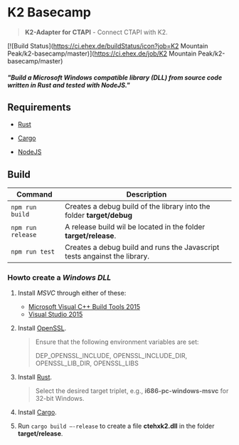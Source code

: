 # K2 Basecamp

> **K2-Adapter for CTAPI** - Connect CTAPI with K2.

[![Build Status](https://ci.ehex.de/buildStatus/icon?job=K2 Mountain Peak/k2-basecamp/master)](https://ci.ehex.de/job/K2 Mountain Peak/k2-basecamp/master) 



#### _"Build a Microsoft Windows compatible library (DLL) from source code written in Rust and tested with NodeJS."_



## Requirements

- [Rust](https://www.rust-lang.org)

- [Cargo](https://crates.io/)

- [NodeJS](https://nodejs.org)

   

## Build

| Command           | Description                              |
| ----------------- | ---------------------------------------- |
| `npm run build`   | Creates a debug build of the library into the folder **target/debug** |
| `npm run release` | A release build wil be located in the folder **target/release**. |
| `npm run test`    | Creates a debug build and runs the Javascript tests angainst the library. |



### Howto create a *Windows DLL*

1. Install *MSVC* through either of these:

   - [Microsoft Visual C++ Build Tools 2015](https://blogs.msdn.microsoft.com/vcblog/2016/03/31/announcing-the-official-release-of-the-visual-c-build-tools-2015/)
   - [Visual Studio 2015](https://www.visualstudio.com/downloads)

2. Install [OpenSSL](http://slproweb.com/products/Win32OpenSSL.html).

   > Ensure that the following environment variables are set: 
   >
   > DEP_OPENSSL_INCLUDE, OPENSSL_INCLUDE_DIR, OPENSSL_LIB_DIR, OPENSSL_LIBS

3. Install [Rust](https://www.rust-lang.org).

   > Select the desired target triplet, e.g., **i686-pc-windows-msvc** for 32-bit Windows.

4. Install [Cargo](https://crates.io/).

5. Run `cargo build —-release`  to create a file **ctehxk2.dll** in the folder **target/release**. 